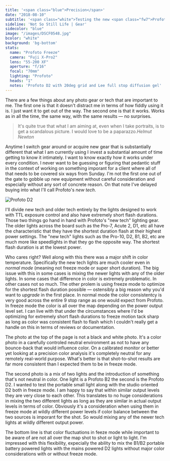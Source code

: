 ```yaml
---
title: '<span class="blue">Precision</span>'
date: "2018-08-10"
subtitle: '<span class="white">Testing the new <span class="fw7">Profoto</span> lighting gear.</span>'
sideline: 'Not So Still Life | Gear'
sidecolor: "blue"
image: "/images/DSCF0548.jpg"
bcolor: "white"
background: 'bg-bottom'
stats:
  name: "Profoto Freeze"
  camera: "Fuji X-Pro2"
  lens: "55-200 XF"
  aperture: "f/16"
  focal: "70mm"
  lighting: "Profoto"
  heads: "1"
  notes: 'Profoto D2 with 20deg grid and Lee full stop diffusion gel'
---
```


There are a few things about any photo gear or tech that are important to me. The first one is that it doesn't distract me in terms of how fiddly using it is. I just want it to get out of the way. The second one is that it works. Works as in all the time, the same way, with the same results &mdash; no surprises. 

>It's quite true that what I am aiming at, even when I take portraits, is to get a scandalous picture. I would love to be a paparazzo.<cite>Helmut Newton</cite>

Anytime I switch gear around or acquire new gear that is substantially different that what I am currently using I invest a substantial amount of time getting to know it intimately. I want to know exactly how it works under every condition. I never want to be guessing or figuring that pedantic stuff in the context of working on something imporant for a client where all of that needs to be covered six ways from Sunday. I'm not the first one out of the gate to gobble up new equipment without careful consideration and especially without any sort of concrete reason. On that note I've delayed buying into what I'll call Profoto's *new tech*. 

![Profoto D2](/images/DSCF0820.jpg)

I'll divide new tech and older tech entirely by the lights designed to work with TTL exposure control and also have extremely short flash durations. Those two things go hand in hand with Profoto's "new tech" lighting gear. The older lights across the board such as the Pro-7, Acute 2, D1, etc all have the characteristic that they have the shortest duration flash at their highest power settings. The "new tech" lights such as the Pro-10, D2, B1, B2, etc are much more like speedlights in that they go the opposite way. The shortest flash duration is at the lowest power. 

Who cares right? Well along with this there was a major shift in color temperature. Specifically the new tech lights are much cooler even in *normal mode* (meaning not freeze mode or super short duration). The big issue with this in some cases is mixing the newer lights with any of the older lights. In some cases that difference in color is extremely problematic. In other cases not so much. The other prolem is using freeze mode to optimize for the shortest flash duration possible &mdash; ostensibly a big reason why you'd want to *upgrade* in the first place. In normal mode the color consistentcy is very good across the entire 9 stop range as one would expect from Profoto. In freeze mode the color is all over the map depending on the power output level set. I can live with that under the circumstances where I'd be optimizing for extremely short flash durations to freeze motion tack sharp as long as color was consistent flash to flash which I couldn't really get a handle on this in terms of reviews or documentation. 

The photo at the top of the page is not a black and white photo. It's a color photo in a carefully controled neutral environment as not to have any bounce-back that would influence color. On a calibrated monitor or better yet looking at a precision color analysis it's completely neutral for any remotely real-world purpose. What's better is that shot-to-shot results are far more consistent than I expected them to be in freeze mode. 

The second photo is a mix of two lights and the introduction of something that's not neutral in color. One light is a Profoto B2 the second is the Profoto D2. I wanted to test the portable small light along with the studio oriented D2 both in freeze mode. I am happy to say that within similar output levels they are very close to each other. This translates to no huge considerations in mixing the two different lights as long as they are similar in actual output levels in terms of color. Obviously it's a consideration when using them in freeze mode at wildly different power levels if color balance between the two sources is imporant for the shot. So would mixing any of the newer tech lights at wildly different output power.

The bottom line is that color fluctuations in feeze mode while important to be aware of are not all over the map shot to shot or light to light. I'm impressed with this flexibility, expecially the ability to mix the B1/B2 portable battery powered lights with the mains powered D2 lights without major color considerations with or without freeze mode.
